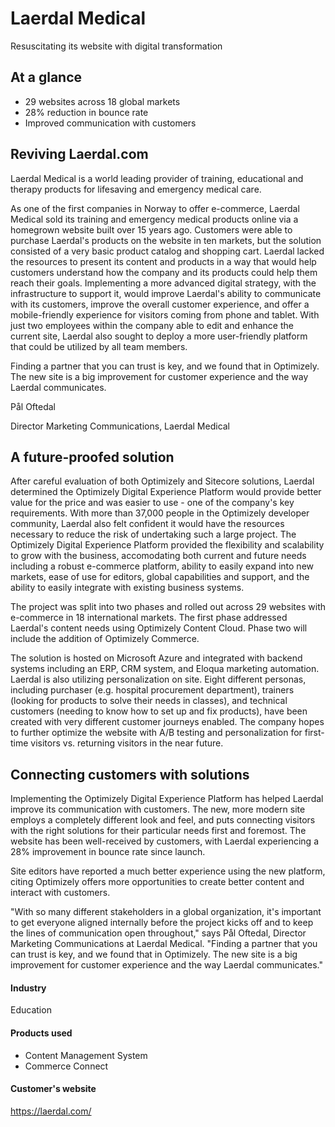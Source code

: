 # Laerdal Medical

Resuscitating its website with digital transformation

## At a glance

- 29 websites across 18 global markets
- 28% reduction in bounce rate
- Improved communication with customers

## Reviving Laerdal.com

Laerdal Medical is a world leading provider of training, educational and therapy
products for lifesaving and emergency medical care.

As one of the first companies in Norway to offer e-commerce, Laerdal Medical
sold its training and emergency medical products online via a homegrown website
built over 15 years ago. Customers were able to purchase Laerdal's products on
the website in ten markets, but the solution consisted of a very basic product
catalog and shopping cart. Laerdal lacked the resources to present its content
and products in a way that would help customers understand how the company and
its products could help them reach their goals. Implementing a more advanced
digital strategy, with the infrastructure to support it, would improve Laerdal's
ability to communicate with its customers, improve the overall customer
experience, and offer a mobile-friendly experience for visitors coming from
phone and tablet. With just two employees within the company able to edit and
enhance the current site, Laerdal also sought to deploy a more user-friendly
platform that could be utilized by all team members.

Finding a partner that you can trust is key, and we found that in Optimizely.
The new site is a big improvement for customer experience and the way Laerdal
communicates.

Pål Oftedal

Director Marketing Communications, Laerdal Medical

## A future-proofed solution

After careful evaluation of both Optimizely and Sitecore solutions, Laerdal
determined the Optimizely Digital Experience Platform would provide better value
for the price and was easier to use - one of the company's key requirements.
With more than 37,000 people in the Optimizely developer community, Laerdal also
felt confident it would have the resources necessary to reduce the risk of
undertaking such a large project. The Optimizely Digital Experience Platform
provided the flexibility and scalability to grow with the business, accomodating
both current and future needs including a robust e-commerce platform, ability to
easily expand into new markets, ease of use for editors, global capabilities and
support, and the ability to easily integrate with existing business systems.

The project was split into two phases and rolled out across 29 websites with
e-commerce in 18 international markets. The first phase addressed Laerdal's
content needs using Optimizely Content Cloud. Phase two will include the
addition of Optimizely Commerce.

The solution is hosted on Microsoft Azure and integrated with backend systems
including an ERP, CRM system, and Eloqua marketing automation. Laerdal is also
utilizing personalization on site. Eight different personas, including purchaser
(e.g. hospital procurement department), trainers (looking for products to solve
their needs in classes), and technical customers (needing to know how to set up
and fix products), have been created with very different customer journeys
enabled. The company hopes to further optimize the website with A/B testing and
personalization for first-time visitors vs. returning visitors in the near
future.

## Connecting customers with solutions

Implementing the Optimizely Digital Experience Platform has helped Laerdal
improve its communication with customers. The new, more modern site employs a
completely different look and feel, and puts connecting visitors with the right
solutions for their particular needs first and foremost. The website has been
well-received by customers, with Laerdal experiencing a 28% improvement in
bounce rate since launch.

Site editors have reported a much better experience using the new platform,
citing Optimizely offers more opportunities to create better content and
interact with customers.

"With so many different stakeholders in a global organization, it's important to
get everyone aligned internally before the project kicks off and to keep the
lines of communication open throughout," says Pål Oftedal, Director Marketing
Communications at Laerdal Medical. "Finding a partner that you can trust is key,
and we found that in Optimizely. The new site is a big improvement for customer
experience and the way Laerdal communicates."

#### Industry

Education

#### Products used

- Content Management System
- Commerce Connect

#### Customer's website

https://laerdal.com/
